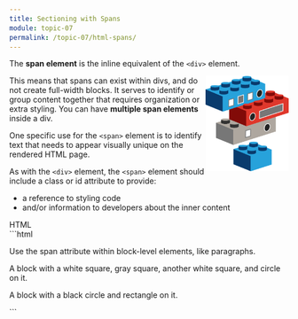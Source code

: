 ```yaml
---
title: Sectioning with Spans
module: topic-07
permalink: /topic-07/html-spans/
---
```


<div class="divider-heading"></div>

The **span element** is the inline equivalent of the `<div>` element.

<div class="container-row">
  <img src="../img/legos-spans.png" alt="stacked building blocks with stickers representing span elements" title="Blocks can have multiple spans!" style="float: right; width: 150px; margin-top: 0;" />

  <p>This means that spans can exist within divs, and do not create full-width blocks. It serves to identify or group content together that requires organization or extra styling. You can have <b>multiple span elements</b> inside a div.</p>

  <p>One specific use for the <code>&lt;span&gt;</code> element is to identify text that needs to appear visually unique on the rendered HTML page.</p>

  <p>As with the <code>&lt;div&gt;</code> element, the <code>&lt;span&gt;</code> element should include a class or id attribute to provide:</p>

  <ul>
    <li>a reference to styling code</li>
    <li>and/or information to developers about the inner content</li>
  </ul>
</div>

<div class="code-heading">
  <span class="html">HTML</span>
</div>
```html
<p>Use <span>the span attribute</span> within block-level elements, like paragraphs.</p>


<!-- For example... -->
<div id="long-blue" class="long-block">
  <p>
    A block with a <span class="white-square">white square</span>,
    <span class="gray-square">gray square</span>,
    another <span class="white-square">white square</span>,
    and <span class="circle">circle</span> on it.
  </p>
</div>

<div id="short-red" class="long-block">
  <p>
    A block with a <span class="black-circle">black circle</span> and <span class="rectangle">rectangle</span> on it.
  </p>
</div>
```
